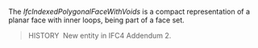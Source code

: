 ﻿The _IfcIndexedPolygonalFaceWithVoids_ is a compact representation of a planar face with inner loops, being part of a face set.

> HISTORY&nbsp; New entity in IFC4 Addendum 2.